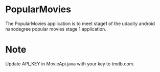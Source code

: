 # PopularMovies
The PopularMovies application is to meet stage1 of the udacity android nanodegree popular movies stage 1 application.

# Note
Update API_KEY in MovieApi.java with your key to tmdb.com.
